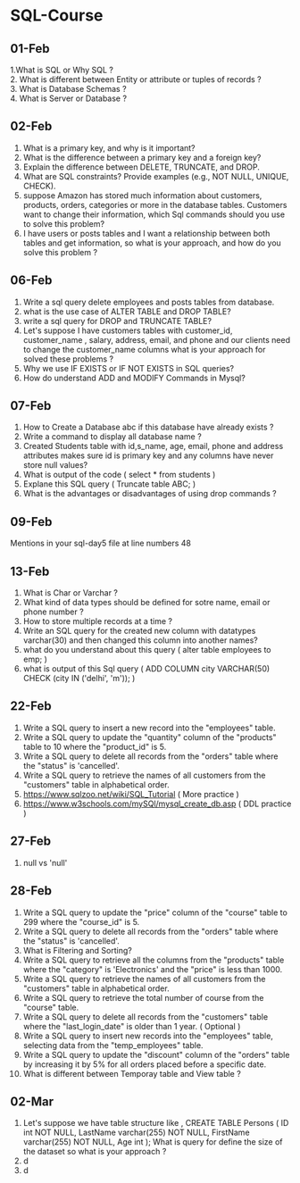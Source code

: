 # SQL-Course

## 01-Feb
1.What is SQL or Why SQL ? <br>
2. What is different between Entity or attribute or tuples of records ? <br>
3. What is Database Schemas ?  <br>
4. What is Server or Database ? <br> 

## 02-Feb 

1. What is a primary key, and why is it important?
2. What is the difference between a primary key and a foreign key?
3. Explain the difference between DELETE, TRUNCATE, and DROP.
4. What are SQL constraints? Provide examples (e.g., NOT NULL, UNIQUE, CHECK).
5. suppose Amazon has stored much information about customers, products, orders, categories or more in the database tables. Customers want to change their information, which Sql commands should you use to solve this problem?
6. I have users or posts tables and I want a relationship between both tables and get information, so what is your approach, and how do you solve this problem ?

## 06-Feb
1. Write a sql query delete employees and posts tables from database.
2. what is the use case of ALTER TABLE and DROP TABLE?
3. write a sql query for DROP and TRUNCATE TABLE?
4. Let's suppose I have customers tables with customer_id, customer_name , salary, address, email, and phone and our clients need to change the customer_name columns what is your approach for solved these problems ?
5. Why we use  IF EXISTS or IF NOT EXISTS in SQL queries?
6. How do understand ADD and MODIFY Commands in Mysql?

## 07-Feb 
1. How to Create a Database abc if this database have already exists ?
2. Write a command to display all database name ?
3. Created Students table with id,s_name, age, email, phone and address attributes makes sure id is primary key and any columns have never store null values?
4. What is output of the code ( select * from students )
5. Explane this SQL query ( Truncate table ABC; )
6. What is the advantages or disadvantages of using drop commands ?
   
## 09-Feb
Mentions in your sql-day5 file at line numbers 48

## 13-Feb
1. What is Char or Varchar ?
2. What kind of data types should be defined for sotre name, email or phone number ?
3. How to store multiple records at a time ?
4. Write an SQL query for the created new column with datatypes varchar(30) and then changed this column into another names?
5. what do you understand about this query ( alter table employees to emp; )
6. what is output of this Sql query ( ADD COLUMN city VARCHAR(50) CHECK (city IN ('delhi', 'm')); )

## 22-Feb 
1. Write a SQL query to insert a new record into the "employees" table.
2. Write a SQL query to update the "quantity" column of the "products" table to 10 where the "product_id" is 5.
3. Write a SQL query to delete all records from the "orders" table where the "status" is 'cancelled'.
4. Write a SQL query to retrieve the names of all customers from the "customers" table in alphabetical order.
5. https://www.sqlzoo.net/wiki/SQL_Tutorial ( More practice ) 
6. https://www.w3schools.com/mySQl/mysql_create_db.asp ( DDL practice ) 

## 27-Feb 
1. null vs 'null'

## 28-Feb 
1. Write a SQL query to update the "price" column of the "course" table to 299 where the "course_id" is 5.
2. Write a SQL query to delete all records from the "orders" table where the "status" is 'cancelled'.
3. What is Filtering and Sorting?
4. Write a SQL query to retrieve all the columns from the "products" table where the "category" is 'Electronics' and the "price" is less than 1000.
5. Write a SQL query to retrieve the names of all customers from the "customers" table in alphabetical order.
6. Write a SQL query to retrieve the total number of course from the "course" table.
8. Write a SQL query to delete all records from the "customers" table where the "last_login_date" is older than 1 year. ( Optional ) 
9. Write a SQL query to insert new records into the "employees" table, selecting data from the "temp_employees" table.
10. Write a SQL query to update the "discount" column of the "orders" table by increasing it by 5% for all orders placed before a specific date.
11. What is different between Temporay table and View table ?

## 02-Mar
1. Let's suppose we have table structure like ,
   CREATE TABLE Persons (
    ID int NOT NULL,
    LastName varchar(255) NOT NULL,
    FirstName varchar(255) NOT NULL,
    Age int
);
  What is query for define the size of the dataset so what is your approach ?
2. d
3. d
